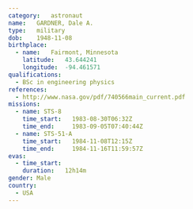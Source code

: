 ```yaml
---
category:	astronaut
name:	GARDNER, Dale A.
type:	military
dob:	1948-11-08
birthplace:
  - name:	Fairmont, Minnesota
    latitude:	43.644241
    longitude:	-94.461571
qualifications:
  - BSc in engineering physics
references:
  - http://www.nasa.gov/pdf/740566main_current.pdf
missions:
  - name: STS-8
    time_start:   1983-08-30T06:32Z
    time_end:     1983-09-05T07:40:44Z
  - name: STS-51-A
    time_start:   1984-11-08T12:15Z
    time_end:     1984-11-16T11:59:57Z
evas:
  - time_start: 
    duration:   12h14m
gender:	Male
country:
  - USA
---
```

